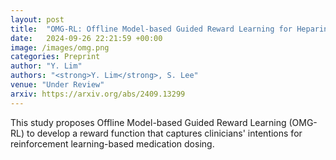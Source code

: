 ```yaml
---
layout: post
title:  "OMG-RL: Offline Model-based Guided Reward Learning for Heparin Treatment"
date:   2024-09-26 22:21:59 +00:00
image: /images/omg.png
categories: Preprint
author: "Y. Lim"
authors: "<strong>Y. Lim</strong>, S. Lee"
venue: "Under Review"
arxiv: https://arxiv.org/abs/2409.13299
---
```

This study proposes Offline Model-based Guided Reward Learning (OMG-RL) to develop a reward function that captures clinicians' intentions for reinforcement learning-based medication dosing.